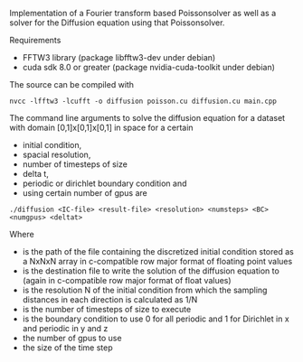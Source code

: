 Implementation of a Fourier transform based Poissonsolver as well as a solver
for the Diffusion equation using that Poissonsolver.

Requirements
- FFTW3 library (package libfftw3-dev under debian)
- cuda sdk 8.0 or greater (package nvidia-cuda-toolkit under debian)


The source can be compiled with
```
nvcc -lfftw3 -lcufft -o diffusion poisson.cu diffusion.cu main.cpp
```

The command line arguments to solve the diffusion equation for a dataset with 
domain [0,1]x[0,1]x[0,1] in space for a certain 
- initial condition, 
- spacial resolution,
- number of timesteps of size 
- delta t, 
- periodic or dirichlet boundary condition and
- using certain number of gpus
are
```
./diffusion <IC-file> <result-file> <resolution> <numsteps> <BC> <numgpus> <deltat>
```

Where
- <IC-file> is the path of the file containing the discretized initial condition 
stored as a NxNxN array in c-compatible row major format of floating point 
values
- <result-file> is the destination file to write the solution of the diffusion
equation to (again in c-compatible row major format of float values)
- <resolution> is the resolution N of the initial condition from which the 
sampling distances in each direction is calculated as 1/N
- <numsteps> is the number of timesteps of size <deltat> to execute
- <BC> is the boundary condition to use 0 for all periodic and 
1 for Dirichlet in x and periodic in y and z
- <numgpus> the number of gpus to use
- <deltat> the size of the time step

